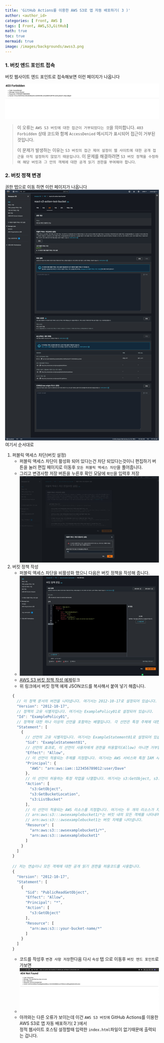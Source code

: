 ```yaml
---
title: 'GitHub Actions를 이용한 AWS S3로 앱 자동 배포하기( 3 )'
author: <author_id>
categories: [ Front, AWS ]
tags: [ Front, AWS,S3,GitHub]
math: true
toc: true
mermaid: true
image: /images/backgrounds/awss3.png
---
```


### 1. 버킷 엔드 포인트 접속
버킷 웹사이트 엔드 포인트로 접속해보면 이런 페이지가 나옵니다

![1](/images/postImages/front/aws/s3/awsS3andGitHubActions3/s3_3_1.JPG)

>이 오류는 `AWS S3 버킷에 대한 접근이 거부되었다는 것`을 의미합니다. `403 Forbidden` 상태 코드와 함께 `AccessDenied` 메시지가 표시되어 접근이 거부된 것입니다.  
>  
>이 문제가 발생하는 이유는 `S3 버킷의 접근 제어 설정이 웹 사이트에 대한 공개 접근을 아직 설정하지 않았기 때문입니다`. 이 문제를 해결하려면 `S3 버킷 정책을 수정하여 해당 버킷과 그 안의 객체에 대한 공개 읽기 권한을 부여해야 합니다`.

### 2. 버킷 정책 변경
권한 탭으로 이동 하면 이런 페이지가 나옵니다
![2](/images/postImages/front/aws/s3/awsS3andGitHubActions3/s3_3_2.JPG)
여기서 순서대로 
  1. 퍼블릭 액세스 차단(버킷 설정)
     - 퍼블릭 액세스 차단이 활성화 되어 있다는건 차단 되있다는것이니 편집하기 버튼을 눌러 편집 페이지로 이동후 `모든 퍼블릭 엑세스 차단`을 풀어줍니다.
     - 그리고 변경사항 저장 버튼을 누른후 확인 모달에 `확인`을 입력후 저장
       ![3](/images/postImages/front/aws/s3/awsS3andGitHubActions3/s3_3_3.JPG)
  2. 버킷 정책 작성
     - 퍼블릭 엑세스 차단을 비활성화 했으니 다음은 버킷 정책을 작성해 줍니다.
     - ![5](/images/postImages/front/aws/s3/awsS3andGitHubActions3/s3_3_4.JPG)
     - [AWS S3 버킷 정책 작성 예제](https://docs.aws.amazon.com/AmazonS3/latest/userguide/access-policy-language-overview.html)링크
     - 위 링크에서 버킷 정책 예제 JSON코드를 복사해서 붙여 넣기 해줍니다.
     ```javascript
     {
       // 이 정책 문서의 버전을 나타냅니다. 여기서는 2012-10-17로 설정되어 있습니다.
       "Version": "2012-10-17",
       // 정책의 고유 식별자입니다. 여기서는 ExamplePolicy01로 설정되어 있습니다.
       "Id": "ExamplePolicy01",
       // 정책에 대한 하나 이상의 선언을 포함하는 배열입니다. 각 선언은 특정 주체에 대한 액세스 권한을 지정합니다.
       "Statement": [
         {
           // 선언의 고유 식별자입니다. 여기서는 ExampleStatement01로 설정되어 있습니다.
           "Sid": "ExampleStatement01",
           // 선언의 효과로, 이 선언이 사용자에게 권한을 허용할지(Allow) 아니면 거부할지(Deny)를 결정합니다. 여기서는 Allow로 설정되어 있습니다.
           "Effect": "Allow",
           // 이 선언이 적용되는 주체를 지정합니다. 여기서는 AWS 서비스와 특정 IAM 사용자인 arn:aws:iam::123456789012:user/Dave에 대한 권한을 부여합니다.
           "Principal": {
             "AWS": "arn:aws:iam::123456789012:user/Dave"
           },
           // 이 선언이 허용하는 특정 작업을 나열합니다. 여기서는 s3:GetObject, s3:GetBucketLocation, s3:ListBucket 작업이 허용됩니다.
           "Action": [
             "s3:GetObject",
             "s3:GetBucketLocation",
             "s3:ListBucket"
           ],
           // 이 선언이 적용되는 AWS 리소스를 지정합니다. 여기서는 두 개의 리소스가 지정되어 있습니다. 
           // arn:aws:s3:::awsexamplebucket1/*는 버킷 내의 모든 객체를 나타내며, 
           // arn:aws:s3:::awsexamplebucket1는 버킷 자체를 나타냅니다.
           "Resource": [
             "arn:aws:s3:::awsexamplebucket1/*",
             "arn:aws:s3:::awsexamplebucket1"
           ]
         }
       ]
     }
     
     // 저는 연습이니 모든 객체에 대한 공개 읽기 권한을 허용코드를 사용합니다.
     {
       "Version": "2012-10-17",
       "Statement": [
         {
           "Sid": "PublicReadGetObject",
           "Effect": "Allow",
           "Principal": "*",
           "Action": [
             "s3:GetObject"
           ],
           "Resource": [
             "arn:aws:s3:::your-bucket-name/*"
           ]
         }
       ]
     }
     
     ```
     - 코드를 작성후 `변경 사항 저장`한다음 다시 `속성` 탭 으로 이동후 `버킷 엔드 포인트`로 가보면
     - ![6](/images/postImages/front/aws/s3/awsS3andGitHubActions3/s3_3_5.png)
     - 아까와는 다른 오류가 보이는데 이건 `AWS S3 버킷에` GitHub Actions를 이용한 AWS S3로 앱 자동 배포하기( 2 )에서  
정적 웹사이트 호스팅 설정할때 입력한 `index.html`파일이 없기때문에 출력되는 겁니다.  






